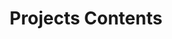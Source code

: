 ---
layout: contents
title: Projects Contents
description: Technical documentation and guides for software development in BCC
---